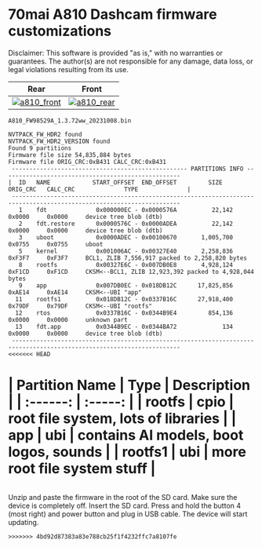 # 70mai A810 Dashcam firmware customizations


Disclaimer: This software is provided "as is," with no warranties or guarantees. The author(s) are not responsible for any damage, data loss, or legal violations resulting from its use.


|  Rear   |  Front |
| :------: | :-----: |
| [![a810_front](docs/810_front.webp)](https://70mai.store/products/dash-cam-a810) | [![a810_rear](docs/810_rear.webp)](https://70mai.store/products/dash-cam-a810) |


`A810_FW98529A_1.3.72ww_20231008.bin`
```
NVTPACK_FW_HDR2 found
NVTPACK_FW_HDR2_VERSION found
Found 9 partitions
Firmware file size 54,835,884 bytes
Firmware file ORIG_CRC:0xB431 CALC_CRC:0xB431
 -------------------------------------------------- PARTITIONS INFO ---------------------------------------------------
|  ID   NAME            START_OFFSET  END_OFFSET         SIZE       ORIG_CRC   CALC_CRC              TYPE              |
 ----------------------------------------------------------------------------------------------------------------------
   1    fdt              0x000000EC - 0x0000576A          22,142     0x0000     0x0000     device tree blob (dtb)
   2    fdt.restore      0x0000576C - 0x0000ADEA          22,142     0x0000     0x0000     device tree blob (dtb)
   3    uboot            0x0000ADEC - 0x00100670       1,005,700     0x0755     0x0755     uboot
   5    kernel           0x001006AC - 0x00327E40       2,258,836     0xF3F7     0xF3F7     BCL1, ZLIB 7,556,917 packed to 2,258,820 bytes
   8    rootfs           0x00327E6C - 0x007DB0E8       4,928,124     0xF1CD     0xF1CD     CKSM<--BCL1, ZLIB 12,923,392 packed to 4,928,044 bytes
   9    app              0x007DB0EC - 0x018DB12C      17,825,856     0xAE14     0xAE14     CKSM<--UBI "app"
  11    rootfs1          0x018DB12C - 0x0337B16C      27,918,400     0x79DF     0x79DF     CKSM<--UBI "rootfs"
  12    rtos             0x0337B16C - 0x0344B9E4         854,136     0x0000     0x0000     unknown part
  13    fdt.app          0x0344B9EC - 0x0344BA72             134     0x0000     0x0000     device tree blob (dtb)
 ----------------------------------------------------------------------------------------------------------------------
<<<<<<< HEAD
```

|  Partition Name   |  Type  |  Description |
| :------: | :-----: |
|  rootfs | cpio | root file system, lots of libraries |
|  app    | ubi  | contains AI models, boot logos, sounds |
|  rootfs1 | ubi | more root file system stuff |
=======
 ```

```
Unzip and paste the firmware in the root of the SD card.
Make sure the device is completely off.
Insert the SD card.
Press and hold the button 4 (most right) and power button and plug in USB cable.
The device will start updating.
```
>>>>>>> 4bd92d87383a83e788cb25f1f4232ffc7a8107fe
